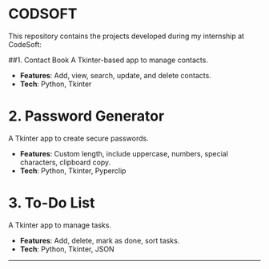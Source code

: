 # CODSOFT
This repository contains the projects developed during my internship at CodeSoft:


##1. Contact Book
A Tkinter-based app to manage contacts.
- **Features**: Add, view, search, update, and delete contacts.
- **Tech**: Python, Tkinter

# 2. Password Generator
A Tkinter app to create secure passwords.
- **Features**: Custom length, include uppercase, numbers, special characters, clipboard copy.
- **Tech**: Python, Tkinter, Pyperclip

# 3. To-Do List
A Tkinter app to manage tasks.
- **Features**: Add, delete, mark as done, sort tasks.
- **Tech**: Python, Tkinter, JSON

---
